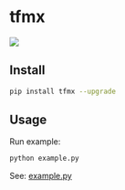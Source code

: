 # tfmx

![](https://img.shields.io/pypi/v/tfmx?label=tfmx&color=blue&cacheSeconds=60)

## Install

```sh
pip install tfmx --upgrade
```

## Usage

Run example:

```sh
python example.py
```

See: [example.py](https://github.com/Hansimov/tfmx/blob/main/example.py)

```python
```
